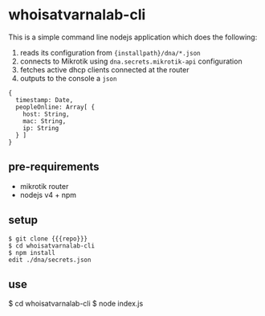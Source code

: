 # whoisatvarnalab-cli

This is a simple command line nodejs application which does the following:

1. reads its configuration from `{installpath}/dna/*.json`
2. connects to Mikrotik using `dna.secrets.mikrotik-api` configuration
3. fetches active dhcp clients connected at the router
4. outputs to the console a `json`

  ```
  {
    timestamp: Date,
    peopleOnline: Array[ {
      host: String,
      mac: String,
      ip: String
    } ]
  }
  ```

## pre-requirements

* mikrotik router
* nodejs v4 + npm

## setup

    $ git clone {{{repo}}}
    $ cd whoisatvarnalab-cli
    $ npm install
    edit ./dna/secrets.json

## use

  $ cd whoisatvarnalab-cli
  $ node index.js

